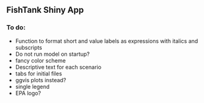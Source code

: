 
## FishTank Shiny App

### To do:

* Function to format short and value labels as expressions with italics and subscripts
* Do not run model on startup?
* fancy color scheme
* Descriptive text for each scenario
* tabs for initial files
* ggvis plots instead?
* single legend
* EPA logo?
